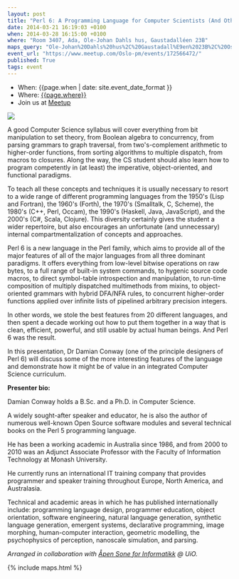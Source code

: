 ```yaml
---
layout: post
title: "Perl 6: A Programming Language for Computer Scientists (And Other Crazy People)"
date: 2014-03-21 16:19:03 +0100
when: 2014-03-28 16:15:00 +0100
where: "Room 3407, Ada, Ole-Johan Dahls hus, Gaustadalléen 23B"
maps_query: "Ole-Johan%20Dahls%20hus%2C%20Gaustadall%E9en%2023B%2C%20Oslo%2C%20no"
event_url: "https://www.meetup.com/Oslo-pm/events/172566472/"
published: True
tags: event
---
```


* When: {{page.when | date: site.event_date_format }}
* Where: [{{page.where}}]({{site.maps_url}}{{page.maps_query}})
* Join us at [Meetup]({{page.event_url}})

<img src="http://sonen.ifi.uio.no/content/events/Damian-Conway/DamianConway_large.jpg">

A good Computer Science syllabus will cover everything from bit manipulation to set theory, from Boolean algebra to concurrency, from parsing grammars to graph traversal, from two&#39;s-complement arithmetic to higher-order functions, from sorting algorithms to multiple dispatch, from macros to closures. Along the way, the CS student should also learn how to program competently in (at least) the imperative, object-oriented, and functional paradigms.

To teach all these concepts and techniques it is usually necessary to resort to a wide range of different programming languages from the 1950&#39;s (Lisp and Fortran), the 1960&#39;s (Forth), the 1970&#39;s (Smalltalk, C, Scheme), the 1980&#39;s (C++, Perl, Occam), the 1990&#39;s (Haskell, Java, JavaScript), and the 2000&#39;s (C#, Scala, Clojure). This diversity certainly gives the student a wider repertoire, but also encourages an unfortunate (and unnecessary) internal compartmentalization of concepts and approaches.

Perl 6 is a new language in the Perl family, which aims to provide all of the major features of all of the major languages from all three dominant paradigms. It offers everything from low-level bitwise operations on raw bytes, to a full range of built-in system commands, to hygenic source code macros, to direct symbol-table introspection and manipulation, to run-time composition of multiply dispatched multimethods from mixins, to object-oriented grammars with hybrid DFA/NFA rules, to concurrent higher-order functions applied over infinite lists of pipelined arbitrary precision integers.

In other words, we stole the best features from 20 different languages, and then spent a decade working out how to put them together in a way that is clean, efficient, powerful, and still usable by actual human beings. And Perl 6 was the result.

In this presentation, Dr Damian Conway (one of the principle designers of Perl 6) will discuss some of the more interesting features of the language and demonstrate how it might be of value in an integrated Computer Science curriculum. <b><br></b>

<b>Presenter bio:</b>

Damian Conway holds a B.Sc. and a Ph.D. in Computer Science.

A widely sought-after speaker and educator, he is also the author of numerous well-known Open Source software modules and several technical books on the Perl 5 programming language.

He has been a working academic in Australia since 1986, and from 2000 to 2010 was an Adjunct Associate Professor with the Faculty of Information Technology at Monash University.

He currently runs an international IT training company that provides programmer and speaker training throughout Europe, North America, and Australasia.

Technical and academic areas in which he has published internationally include: programming language design, programmer education, object orientation, software engineering, natural language generation, synthetic language generation, emergent systems, declarative programming, image morphing, human-computer interaction, geometric modelling, the psychophysics of perception, nanoscale simulation, and parsing.

<i>Arranged in collaboration with <a href="http://sonen.ifi.uio.no/events/Damian-Conway">Åpen Sone for Informatikk</a> @ UiO.</i>

{% include maps.html %}